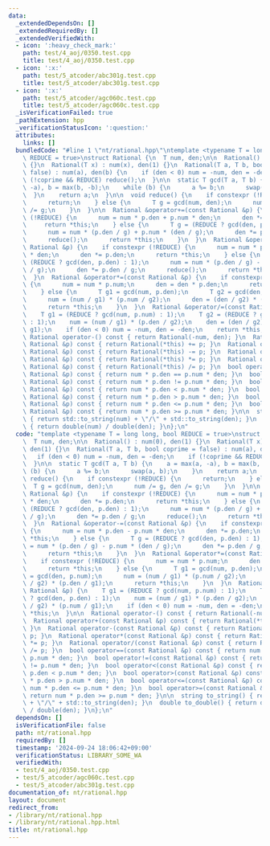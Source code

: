 ```yaml
---
data:
  _extendedDependsOn: []
  _extendedRequiredBy: []
  _extendedVerifiedWith:
  - icon: ':heavy_check_mark:'
    path: test/4_aoj/0350.test.cpp
    title: test/4_aoj/0350.test.cpp
  - icon: ':x:'
    path: test/5_atcoder/abc301g.test.cpp
    title: test/5_atcoder/abc301g.test.cpp
  - icon: ':x:'
    path: test/5_atcoder/agc060c.test.cpp
    title: test/5_atcoder/agc060c.test.cpp
  _isVerificationFailed: true
  _pathExtension: hpp
  _verificationStatusIcon: ':question:'
  attributes:
    links: []
  bundledCode: "#line 1 \"nt/rational.hpp\"\ntemplate <typename T = long long, bool\
    \ REDUCE = true>\nstruct Rational {\n  T num, den;\n\n  Rational() : num(0), den(1)\
    \ {}\n  Rational(T x) : num(x), den(1) {}\n  Rational(T a, T b, bool coprime =\
    \ false) : num(a), den(b) {\n    if (den < 0) num = -num, den = -den;\n    if\
    \ (!coprime && REDUCE) reduce();\n  }\n\n  static T gcd(T a, T b) {\n    a = max(a,\
    \ -a), b = max(b, -b);\n    while (b) {\n      a %= b;\n      swap(a, b);\n  \
    \  }\n    return a;\n  }\n\n  void reduce() {\n    if constexpr (!REDUCE) {\n\
    \      return;\n    } else {\n      T g = gcd(num, den);\n      num /= g, den\
    \ /= g;\n    }\n  }\n\n  Rational &operator+=(const Rational &p) {\n    if constexpr\
    \ (!REDUCE) {\n      num = num * p.den + p.num * den;\n      den *= p.den;\n \
    \     return *this;\n    } else {\n      T g = (REDUCE ? gcd(den, p.den) : 1);\n\
    \      num = num * (p.den / g) + p.num * (den / g);\n      den *= p.den / g;\n\
    \      reduce();\n      return *this;\n    }\n  }\n  Rational &operator-=(const\
    \ Rational &p) {\n    if constexpr (!REDUCE) {\n      num = num * p.den - p.num\
    \ * den;\n      den *= p.den;\n      return *this;\n    } else {\n      T g =\
    \ (REDUCE ? gcd(den, p.den) : 1);\n      num = num * (p.den / g) - p.num * (den\
    \ / g);\n      den *= p.den / g;\n      reduce();\n      return *this;\n    }\n\
    \  }\n  Rational &operator*=(const Rational &p) {\n    if constexpr (!REDUCE)\
    \ {\n      num = num * p.num;\n      den = den * p.den;\n      return *this;\n\
    \    } else {\n      T g1 = gcd(num, p.den);\n      T g2 = gcd(den, p.num);\n\
    \      num = (num / g1) * (p.num / g2);\n      den = (den / g2) * (p.den / g1);\n\
    \      return *this;\n    }\n  }\n  Rational &operator/=(const Rational &p) {\n\
    \    T g1 = (REDUCE ? gcd(num, p.num) : 1);\n    T g2 = (REDUCE ? gcd(den, p.den)\
    \ : 1);\n    num = (num / g1) * (p.den / g2);\n    den = (den / g2) * (p.num /\
    \ g1);\n    if (den < 0) num = -num, den = -den;\n    return *this;\n  }\n\n \
    \ Rational operator-() const { return Rational(-num, den); }\n  Rational operator+(const\
    \ Rational &p) const { return Rational(*this) += p; }\n  Rational operator-(const\
    \ Rational &p) const { return Rational(*this) -= p; }\n  Rational operator*(const\
    \ Rational &p) const { return Rational(*this) *= p; }\n  Rational operator/(const\
    \ Rational &p) const { return Rational(*this) /= p; }\n  bool operator==(const\
    \ Rational &p) const { return num * p.den == p.num * den; }\n  bool operator!=(const\
    \ Rational &p) const { return num * p.den != p.num * den; }\n  bool operator<(const\
    \ Rational &p) const { return num * p.den < p.num * den; }\n  bool operator>(const\
    \ Rational &p) const { return num * p.den > p.num * den; }\n  bool operator<=(const\
    \ Rational &p) const { return num * p.den <= p.num * den; }\n  bool operator>=(const\
    \ Rational &p) const { return num * p.den >= p.num * den; }\n\n  string to_string()\
    \ { return std::to_string(num) + \"/\" + std::to_string(den); }\n  double to_double()\
    \ { return double(num) / double(den); }\n};\n"
  code: "template <typename T = long long, bool REDUCE = true>\nstruct Rational {\n\
    \  T num, den;\n\n  Rational() : num(0), den(1) {}\n  Rational(T x) : num(x),\
    \ den(1) {}\n  Rational(T a, T b, bool coprime = false) : num(a), den(b) {\n \
    \   if (den < 0) num = -num, den = -den;\n    if (!coprime && REDUCE) reduce();\n\
    \  }\n\n  static T gcd(T a, T b) {\n    a = max(a, -a), b = max(b, -b);\n    while\
    \ (b) {\n      a %= b;\n      swap(a, b);\n    }\n    return a;\n  }\n\n  void\
    \ reduce() {\n    if constexpr (!REDUCE) {\n      return;\n    } else {\n    \
    \  T g = gcd(num, den);\n      num /= g, den /= g;\n    }\n  }\n\n  Rational &operator+=(const\
    \ Rational &p) {\n    if constexpr (!REDUCE) {\n      num = num * p.den + p.num\
    \ * den;\n      den *= p.den;\n      return *this;\n    } else {\n      T g =\
    \ (REDUCE ? gcd(den, p.den) : 1);\n      num = num * (p.den / g) + p.num * (den\
    \ / g);\n      den *= p.den / g;\n      reduce();\n      return *this;\n    }\n\
    \  }\n  Rational &operator-=(const Rational &p) {\n    if constexpr (!REDUCE)\
    \ {\n      num = num * p.den - p.num * den;\n      den *= p.den;\n      return\
    \ *this;\n    } else {\n      T g = (REDUCE ? gcd(den, p.den) : 1);\n      num\
    \ = num * (p.den / g) - p.num * (den / g);\n      den *= p.den / g;\n      reduce();\n\
    \      return *this;\n    }\n  }\n  Rational &operator*=(const Rational &p) {\n\
    \    if constexpr (!REDUCE) {\n      num = num * p.num;\n      den = den * p.den;\n\
    \      return *this;\n    } else {\n      T g1 = gcd(num, p.den);\n      T g2\
    \ = gcd(den, p.num);\n      num = (num / g1) * (p.num / g2);\n      den = (den\
    \ / g2) * (p.den / g1);\n      return *this;\n    }\n  }\n  Rational &operator/=(const\
    \ Rational &p) {\n    T g1 = (REDUCE ? gcd(num, p.num) : 1);\n    T g2 = (REDUCE\
    \ ? gcd(den, p.den) : 1);\n    num = (num / g1) * (p.den / g2);\n    den = (den\
    \ / g2) * (p.num / g1);\n    if (den < 0) num = -num, den = -den;\n    return\
    \ *this;\n  }\n\n  Rational operator-() const { return Rational(-num, den); }\n\
    \  Rational operator+(const Rational &p) const { return Rational(*this) += p;\
    \ }\n  Rational operator-(const Rational &p) const { return Rational(*this) -=\
    \ p; }\n  Rational operator*(const Rational &p) const { return Rational(*this)\
    \ *= p; }\n  Rational operator/(const Rational &p) const { return Rational(*this)\
    \ /= p; }\n  bool operator==(const Rational &p) const { return num * p.den ==\
    \ p.num * den; }\n  bool operator!=(const Rational &p) const { return num * p.den\
    \ != p.num * den; }\n  bool operator<(const Rational &p) const { return num *\
    \ p.den < p.num * den; }\n  bool operator>(const Rational &p) const { return num\
    \ * p.den > p.num * den; }\n  bool operator<=(const Rational &p) const { return\
    \ num * p.den <= p.num * den; }\n  bool operator>=(const Rational &p) const {\
    \ return num * p.den >= p.num * den; }\n\n  string to_string() { return std::to_string(num)\
    \ + \"/\" + std::to_string(den); }\n  double to_double() { return double(num)\
    \ / double(den); }\n};\n"
  dependsOn: []
  isVerificationFile: false
  path: nt/rational.hpp
  requiredBy: []
  timestamp: '2024-09-24 18:06:42+09:00'
  verificationStatus: LIBRARY_SOME_WA
  verifiedWith:
  - test/4_aoj/0350.test.cpp
  - test/5_atcoder/agc060c.test.cpp
  - test/5_atcoder/abc301g.test.cpp
documentation_of: nt/rational.hpp
layout: document
redirect_from:
- /library/nt/rational.hpp
- /library/nt/rational.hpp.html
title: nt/rational.hpp
---
```

